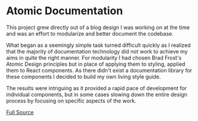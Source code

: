 # Atomic Documentation

This project grew directly out of a blog design I was working on at
the time and was an effort to modularize and better document the codebase.

What began as a seemingly simple task turned difficult quickly as I realized
that the majority of documentation technology did not work to achieve my aims
in quite the right manner. For modularity I had chosen Brad Frost's Atomic Design
principles but in place of applying them to styling, applied them to React
components. As there didn't exist a documentation library for these components
I decided to build my own living style guide.

The results were intriguing as it provided a rapid pace of development for individual
components, but in some cases slowing down the entire design process by focusing on
specific aspects of the work.

[Full Source](https://github.com/the1codemaster/sequoiasnow.com)
